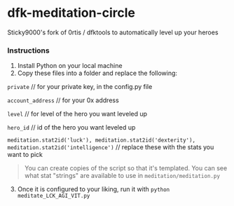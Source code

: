 # dfk-meditation-circle
Sticky9000's fork of 0rtis / dfktools to automatically level up your heroes

### Instructions

1. Install Python on your local machine
2. Copy these files into a folder and replace the following:

`private` // for your private key, in the config.py file

`account_address` // for your 0x address

`level` // for level of the hero you want leveled up

`hero_id` // id of the hero you want leveled up

`meditation.stat2id('luck'), meditation.stat2id('dexterity'), meditation.stat2id('intelligence')` // replace these with the stats you want to pick

> You can create copies of the script so that it's templated. 
> You can see what stat "strings" are available to use in `meditation/meditation.py`

3. Once it is configured to your liking, run it with `python meditate_LCK_AGI_VIT.py`
